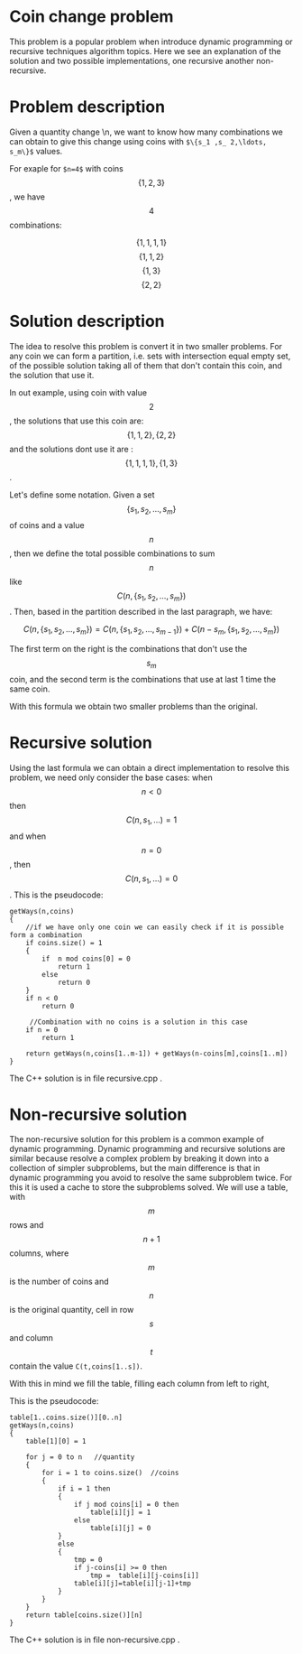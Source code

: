 # Coin change problem

This problem is a popular problem when introduce dynamic programming or recursive techniques algorithm topics. Here we see an explanation of the solution and two possible implementations, one recursive another non-recursive. 

# Problem description
 Given a quantity change \\n, we want to know how many combinations we can obtain to give this change using coins with ``$\{s_1 ,s_ 2,\ldots, s_m\}$`` values.
 
 For exaple for ``$n=4$`` with coins $$\{1,2,3\}$$, we have $$4$$ combinations:
 
 $$\{1,1,1,1\}$$
 $$\{1,1,2\}$$
 $$\{1,3\}$$
 $$\{2,2\}$$
 
 # Solution description
 The idea to resolve this problem is convert it in two smaller problems. For any coin we can form a partition, i.e. sets with intersection equal empty set, of the possible solution taking all of them that don't contain this coin, and the solution that use it.
 
 In out example, using coin with value $$2$$, the solutions that use this coin are: $$\{1,1,2\},\{2,2\}$$ and the solutions dont use it are : $$\{1,1,1,1\},\{1,3\}$$.
 
 Let's define some notation. Given a set $$\{s_1 ,s_ 2,\ldots, s_m\}$$ of coins and a value $$n$$, then we define the total possible combinations to sum $$n$$ like $$C(n,\{s_1 ,s_ 2,\ldots, s_m\})$$. Then, based in the partition described in the last paragraph, we have:
 
 $$C(n,\{s_1 ,s_ 2,\ldots, s_m\}) = C(n,\{s_1 ,s_2,\ldots, s_{m-1}\})+C(n-s_m,\{s_1 ,s_2,\ldots, s_m\})$$

The first term on the right is the combinations that don't use the $$s_m$$ coin, and the second term is the combinations that use at last 1 time the same coin.

With this formula we obtain two smaller problems than the original.

# Recursive solution
Using the last formula we can obtain a direct implementation to resolve this problem, we need only consider the base cases:  when $$n \lt 0$$ then $$C(n,{s_1,\ldots})=1$$  and when $$n = 0$$, then $$C(n,{s_1,\ldots})=0$$. This is the pseudocode:

```
getWays(n,coins)
{
    //if we have only one coin we can easily check if it is possible form a combination
    if coins.size() = 1 
    {    
        if  n mod coins[0] = 0 
            return 1
        else
            return 0
    }
    if n < 0 
        return 0
     
     //Combination with no coins is a solution in this case   
    if n = 0
        return 1
    
    return getWays(n,coins[1..m-1]) + getWays(n-coins[m],coins[1..m])
}
```
The C++ solution is in file recursive.cpp .

# Non-recursive solution

The non-recursive solution for this problem is a common example of dynamic programming. Dynamic programming and recursive solutions are similar because resolve a complex problem by breaking it down into a collection of simpler subproblems, but the main difference is that in dynamic programming you avoid to resolve the same subproblem twice. For this it is used a cache to store the subproblems solved. We will use a table, with $$m$$ rows and $$n+1$$ columns, where $$m$$ is the number of coins and $$n$$ is the original quantity, cell in row $$s$$ and column $$t$$ contain the value `C(t,coins[1..s])`.

With this in mind we fill the table, filling each column from left to right, 

This is the pseudocode:

```
table[1..coins.size()][0..n]
getWays(n,coins)
{
    table[1][0] = 1
      
    for j = 0 to n   //quantity
    {
        for i = 1 to coins.size()  //coins
        {
            if i = 1 then
            {
                if j mod coins[i] = 0 then
                    table[i][j] = 1
                else
                    table[i][j] = 0
            }
            else
            {
                tmp = 0
                if j-coins[i] >= 0 then 
                    tmp =  table[i][j-coins[i]]
                table[i][j]=table[i][j-1]+tmp
            }
        }
    }
    return table[coins.size()][n]
}
```

The C++ solution is in file non-recursive.cpp .